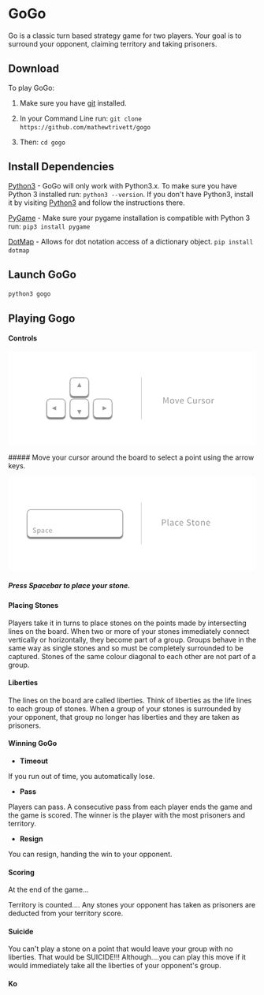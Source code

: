 # GoGo

Go is a classic turn based strategy game for two players.  Your goal is to surround your opponent, claiming territory and taking prisoners.

## Download

To play GoGo:

1. Make sure you have [git](https://git-scm.com/) installed.
2. In your Command Line run:
`git clone https://github.com/mathewtrivett/gogo`

3. Then:
`cd gogo`


## Install Dependencies

[Python3](https://www.python.org/downloads/) - GoGo will only work with Python3.x. To make sure you have Python 3 installed run:
`python3 --version`.  If you don't have Python3, install it by visiting [Python3](https://www.python.org/downloads/) and follow the instructions there.

[PyGame](http://www.pygame.org/hifi.html) - Make sure your pygame installation is compatible with Python 3 run:
`pip3 install pygame`

[DotMap](https://github.com/drgrib/dotmap) - Allows for dot notation access of a dictionary object.
`pip install dotmap`


## Launch GoGo

`python3 gogo`


## Playing Gogo


#### Controls

![Move Cursor Controls](/README_IMG/Move_Cursor_controls.png "Move controls")

##### Move your cursor around the board to select a point using the arrow keys.

![Place Stone Controls](/README_IMG/Place_Stone_controls.png "Place controls")

##### Press Spacebar to place your stone.


#### Placing Stones

Players take it in turns to place stones on the points made by intersecting lines on the board.  When two or more of your stones immediately connect vertically or horizontally, they become part of a group. Groups behave in the same way as single stones and so must be completely surrounded to be captured.  Stones of the same colour diagonal to each other are not part of a group.


#### Liberties

The lines on the board are called liberties.  Think of liberties as the life lines to each group of stones.  When a group of your stones is surrounded by your opponent, that group no longer has liberties and they are taken as prisoners.


#### Winning GoGo

+ **Timeout**

If you run out of time, you automatically lose.

+ **Pass**

Players can pass.  A consecutive pass from each player ends the game and the game is scored.  The winner is the player with the most prisoners and territory.

+ **Resign**

You can resign, handing the win to your opponent.


#### Scoring

At the end of the game...

Territory is counted....
Any stones your opponent has taken as prisoners are deducted from your territory score.


#### Suicide

You can't play a stone on a point that would leave your group with no liberties.  That would be SUICIDE!!!  Although....you can play this move if it would immediately take all the liberties of your opponent's group.


#### Ko


